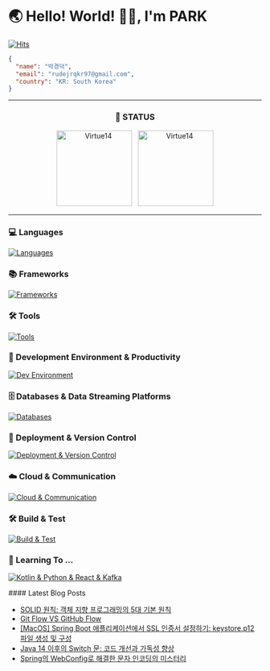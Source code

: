 <h1 align="left">🌏 Hello! World! 👋🏻, I'm PARK </h1>

[![Hits](https://hits.seeyoufarm.com/api/count/incr/badge.svg?url=https%3A%2F%2Fgithub.com%2FVirtue14&count_bg=%23B1C978&title_bg=%23000000&icon=&icon_color=%23E7E7E7&title=%F0%9F%91%80++Today's+Visits+%2F+Total+Visits&edge_flat=false)](https://hits.seeyoufarm.com)

``` json
{ 
  "name": "박경덕",
  "email": "rudejrqkr97@gmail.com",
  "country": "KR: South Korea"
}
```

---

<div align="center">
  <h3>🚀 STATUS</h3>
  <img src="https://github-readme-stats.vercel.app/api?username=Virtue14&show_icons=true&locale=en&theme=radical" alt="Virtue14" style="height: 150px;" />&nbsp;&nbsp;
  <img src="https://github-readme-stats.vercel.app/api/top-langs?username=Virtue14&show_icons=true&locale=en&layout=compact&theme=dark" alt="Virtue14" style="height: 150px;" />
</div>

---

<h3 align="left">💻 Languages</h3>
<p align="left">
  <a href="https://skillicons.dev">
    <img src="https://skillicons.dev/icons?i=java,javascript" alt="Languages" />
  </a>
</p>

<h3 align="left">📚 Frameworks</h3>
<p align="left">
  <a href="https://skillicons.dev">
    <img src="https://skillicons.dev/icons?i=spring,vue" alt="Frameworks" />
  </a>
</p>

<h3 align="left">🛠️ Tools</h3>
<p align="left">
  <a href="https://skillicons.dev">
    <img src="https://skillicons.dev/icons?i=idea,vscode" alt="Tools" />
  </a>
</p>

<h3 align="left">🌟 Development Environment & Productivity</h3>
<p align="left">
  <a href="https://skillicons.dev">
    <img src="https://skillicons.dev/icons?i=linux,gradle" alt="Dev Environment" />
  </a>
</p>

<h3 align="left">🗄️ Databases & Data Streaming Platforms</h3>
<p align="left">
  <a href="https://skillicons.dev">
    <img src="https://skillicons.dev/icons?i=mysql,redis" alt="Databases" />
  </a>
</p>

<h3 align="left">🚀 Deployment & Version Control</h3>
<p align="left">
  <a href="https://skillicons.dev">
    <img src="https://skillicons.dev/icons?i=github,git,githubactions" alt="Deployment & Version Control" />
  </a>
</p>

<h3 align="left">☁️ Cloud & Communication</h3>
<p align="left">
  <a href="https://skillicons.dev">
    <img src="https://skillicons.dev/icons?i=aws,docker,kubernetes" alt="Cloud & Communication" />
  </a>
</p>

<h3 align="left">🛠️ Build & Test</h3>
<p align="left">
  <a href="https://skillicons.dev">
    <img src="https://skillicons.dev/icons?i=jenkins" alt="Build & Test" />
  </a>
</p>

<h3 align="lefet">📖 Learning To ...</h3>
<p align="lfet">
  <a href="https://skillicons.dev">
    <img src="https://skillicons.dev/icons?i=kotlin,python,react,kafka" alt="Kotlin & Python & React & Kafka" />
  </a>
</p>
#### Latest Blog Posts

- [SOLID 원칙: 객체 지향 프로그래밍의 5대 기본 원칙](https://virtue14.tistory.com/entry/SOLID-%EC%9B%90%EC%B9%99-%EA%B0%9D%EC%B2%B4-%EC%A7%80%ED%96%A5-%ED%94%84%EB%A1%9C%EA%B7%B8%EB%9E%98%EB%B0%8D%EC%9D%98-5%EB%8C%80-%EA%B8%B0%EB%B3%B8-%EC%9B%90%EC%B9%99)
- [Git Flow VS GitHub Flow](https://virtue14.tistory.com/entry/Git-Flow-VS-GitHub-Flow)
- [[MacOS] Spring Boot 애플리케이션에서 SSL 인증서 설정하기: keystore.p12 파일 생성 및 구성](https://virtue14.tistory.com/entry/Spring-Boot-%EC%95%A0%ED%94%8C%EB%A6%AC%EC%BC%80%EC%9D%B4%EC%85%98%EC%97%90%EC%84%9C-SSL-%EC%9D%B8%EC%A6%9D%EC%84%9C-%EC%84%A4%EC%A0%95%ED%95%98%EA%B8%B0-keystorep12-%ED%8C%8C%EC%9D%BC-%EC%83%9D%EC%84%B1-%EB%B0%8F-%EA%B5%AC%EC%84%B1)
- [Java 14 이후의 Switch 문: 코드 개선과 가독성 향상](https://virtue14.tistory.com/entry/Java-14-%EC%9D%B4%ED%9B%84%EC%9D%98-Switch-%EB%AC%B8-%EC%BD%94%EB%93%9C-%EA%B0%9C%EC%84%A0%EA%B3%BC-%EA%B0%80%EB%8F%85%EC%84%B1-%ED%96%A5%EC%83%81)
- [Spring의 WebConfig로 해결한 문자 인코딩의 미스터리](https://virtue14.tistory.com/entry/Spring%EC%9D%98-WebConfig%EB%A1%9C-%ED%95%B4%EA%B2%B0%ED%95%9C-%EB%AC%B8%EC%9E%90-%EC%9D%B8%EC%BD%94%EB%94%A9%EC%9D%98-%EB%AF%B8%EC%8A%A4%ED%84%B0%EB%A6%AC)
